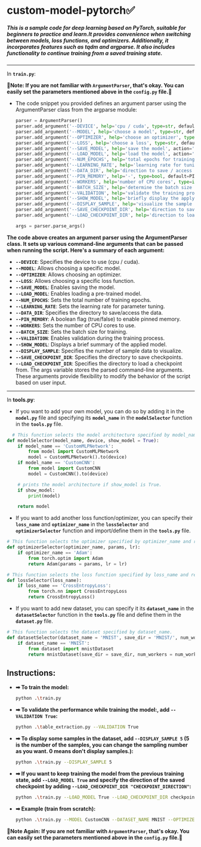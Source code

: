 # **custom-model-pytorch✅**
##### **This is a sample code for deep learning based on PyTorch, suitable for beginners to practice and learn.It provides convenience when switching between models, loss functions, and optimizers. Additionally, it incorporates features such as tqdm and argparse. It also includes functionality to continue training from a saved training state.**
---
In **`train.py`**:
<!-- ## ArgumentParser -->
**🔺Note: If you are not familiar with `ArgumentParser`, that's okay. You can easily set the parameters mentioned above in the `config.py` file.🙂**

* The code snippet you provided defines an argument parser using the ArgumentParser class from the argparse module:
  ```python
  parser = ArgumentParser()
  parser.add_argument('--DEVICE', help='cpu / cuda', type=str, default=DEVICE)
  parser.add_argument('--MODEL', help='choose a model', type=str, default=MODEL)
  parser.add_argument('--OPTIMIZER', help='choose an optimizer', type=str, default=OPTIMIZER)
  parser.add_argument('--LOSS', help='choose a loss', type=str, default=LOSS)
  parser.add_argument('--SAVE_MODEL', help='save the model', action='store_true', default=SAVE_MODEL)
  parser.add_argument('--LOAD_MODEL', help='load the model', action='store_true', default=LOAD_MODEL)
  parser.add_argument('--NUM_EPOCHS', help='total epochs for training', type=int, default=NUM_EPOCHS)
  parser.add_argument('--LEARNING_RATE', help='learning rate for tuning parameter', type=float, default=LEARNING_RATE)
  parser.add_argument('--DATA_DIR', help='direction to save / access the data', type=str, default=DATA_DIR)
  parser.add_argument('--PIN_MEMORY', help='-', type=bool, default=PIN_MEMORY)
  parser.add_argument('--WORKERS', help='number of CPU cores', type=int, default=NUM_WORKERS)
  parser.add_argument('--BATCH_SIZE', help='determine the batch size for training', type=int, default=BATCH_SIZE)
  parser.add_argument('--VALIDATION', help='validate the training process', type=bool, default=VALIDATION)
  parser.add_argument('--SHOW_MODEL', help='briefly display the applying model', type=bool, default=SHOW_MODEL)
  parser.add_argument('--DISPLAY_SAMPLE', help='visualize the sample data', type=int, default=DISPLAY_SAMPLE)
  parser.add_argument('--SAVE_CHECKPOINT_DIR', help='direction to save checkpoints', type=str, default=SAVE_CHECKPOINT_DIR)
  parser.add_argument('--LOAD_CHECKPOINT_DIR', help='direction to load the checkpoint', type=str, default=LOAD_CHECKPOINT_DIR)

  args = parser.parse_args()
  ```
 **The code above creates an argument parser using the ArgumentParser class. It sets up various command-line arguments that can be passed when running the script. Here's a summary of each argument:**

* **`--DEVICE`**: Specifies the device to use (cpu / cuda).
* **`--MODEL`**: Allows choosing a specific model.
* **`--OPTIMIZER`**: Allows choosing an optimizer.
* **`--LOSS`**: Allows choosing a specific loss function.
* **`--SAVE_MODEL`**: Enables saving the model.
* **`--LOAD_MODEL`**: Enables loading a pre-trained model.
* **`--NUM_EPOCHS`**: Sets the total number of training epochs.
* **`--LEARNING_RATE`**: Sets the learning rate for parameter tuning.
* **`--DATA_DIR`**: Specifies the directory to save/access the data.
* **`--PIN_MEMORY`**: A boolean flag (true/false) to enable pinned memory.
* **`--WORKERS`**: Sets the number of CPU cores to use.
* **`--BATCH_SIZE`**: Sets the batch size for training.
* **`--VALIDATION`**: Enables validation during the training process.
* **`--SHOW_MODEL`**: Displays a brief summary of the applied model.
* **`--DISPLAY_SAMPLE`**: Specifies the number of sample data to visualize.
* **`--SAVE_CHECKPOINT_DIR`**: Specifies the directory to save checkpoints.
* **`--LOAD_CHECKPOINT_DIR`**: Specifies the directory to load a checkpoint from.
The args variable stores the parsed command-line arguments. These arguments provide flexibility to modify the behavior of the script based on user input.
---
In **tools.py**:

* If you want to add your own model, you can do so by adding it in the **`model.py`** file and specifying its **`model_name`** in the **`modelSelector`** function in the **`tools.py`** file.

```python
  # This function selects the model architecture specified by model_name.
def modelSelector(model_name, device, show_model = True):
    if model_name == 'CustomMLPNetwork':
        from model import CustomMLPNetwork
        model = CustomMLPNetwork().to(device)
    if model_name == 'CustomCNN':
        from model import CustomCNN
        model = CustomCNN().to(device)

    # prints the model architecture if show_model is True.
    if show_model:
        print(model)

    return model
```

* If you want to add another loss function/optimizer, you can specify their **`loss_name`** and **`optimizer_name`** in the **`lossSelector`** and **`optimizerSelector`** function and import/define them in the **`tools.py`** file.

```python
# This function selects the optimizer specified by optimizer_name and returns it with the specified learning rate.
def optimizerSelector(optimizer_name, params, lr):
    if optimizer_name == 'Adam':
        from torch.optim import Adam
        return Adam(params = params, lr = lr)

# This function selects the loss function specified by loss_name and returns it.
def lossSelector(loss_name):
    if loss_name == 'CrossEntropyLoss':
        from torch.nn import CrossEntropyLoss
        return CrossEntropyLoss()
```

* If you want to add new dataset, you can specify it its **`dataset_name`** in the **`datasetSelector`** function in the **`tools.py`** file and define them in the **`dataset.py`** file.

```python
# This function selects the dataset specified by dataset_name.
def datasetSelector(dataset_name = 'MNIST', save_dir = 'MNIST/', num_workers = 1, pin_memory = True, batch_size = 64, shuffle = False):
    if dataset_name == 'MNIST':
        from dataset import mnistDataset
        return mnistDataset(save_dir = save_dir, num_workers = num_workers, pin_memory = pin_memory, batch_size = batch_size, shuffle = shuffle)
```

## Instructions:

* **➡ To train the model:**
   ```sh
   python .\train.py
   ```

* **➡ To validate the performance while training the model:, add `--VALIDATION True`:**
   ```sh
   python .\table_extraction.py --VALIDATION True
   ```

* **➡ To display some samples in the dataset, add `--DISPLAY_SAMPLE 5` (5 is the number of the samples, you can change the sampling number as you want. 0 means don't display samples.):**
   ```sh
   python .\train.py --DISPLAY_SAMPLE 5
   ```
 
* **➡ If you want to keep training the model from the previous training state, add `--LOAD_MODEL True` and specify the direction of the saved checkpoint by adding `--LOAD_CHECKPOINT_DIR "CHECKPOINT_DIRECTION"`:**
  ```sh
  python .\train.py --LOAD_MODEL True --LOAD_CHECKPOINT_DIR checkpoints/CustomCNN_20230514_125822/epoch_2.pt
  ```

* **➡ Example (train from scratch):**
   ```sh
   python .\train.py --MODEL CustomCNN --DATASET_NAME MNIST --OPTIMIZER Adam --LOSS CrossEntropyLoss --DEVICE cuda --VALIDATION True --LEARNING_RATE 1e-4
   ```

**🔺Note Again: If you are not familiar with `ArgumentParser`, that's okay. You can easily set the parameters mentioned above in the `config.py` file.🙂**
